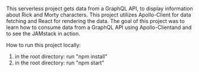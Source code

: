 This serverless project gets data from a GraphQL API, to display information 
about Rick and Morty characters. 
This project utilizes Apollo-Client for data fetching and React for rendering the data.
The goal of this project was to learn how to consume data from a GraphQL API using Apollo-Clientand and to see the JAMstack in action.

How to run this project locally:
1) in the root directory: run "npm install"
2) in the root directory: run "npm start"



